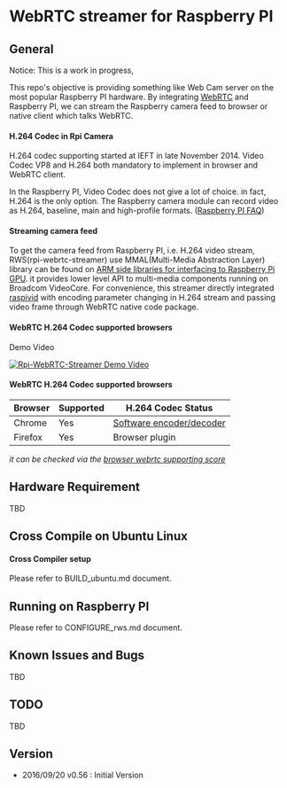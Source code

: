 
# WebRTC streamer for Raspberry PI

## General
Notice:  This is a work in progress, 

This repo's objective is providing something like Web Cam server on the most popular Raspberry PI hardware. By integrating  [WebRTC](https://webrtc.org/native-code/) and Raspberry PI, we can stream the Raspberry camera feed to browser or native client which talks WebRTC.


#### H.264 Codec in Rpi Camera
H.264 codec supporting started at IEFT in late November 2014. Video Codec VP8 and H.264 both mandatory to implement in browser and WebRTC client. 

In the Raspberry PI, Video Codec does not give a lot of choice. in fact,  H.264 is the only option.
The Raspberry camera module can record video as H.264, baseline, main and high-profile formats.   ([Raspberry PI FAQ](https://www.raspberrypi.org/help/faqs/#topCamera))


#### Streaming camera feed
To get the camera feed from Raspberry PI, i.e. H.264 video stream, RWS(rpi-webrtc-streamer) use MMAL(Multi-Media Abstraction Layer) library can be found on [ARM side libraries for interfacing to Raspberry Pi GPU](https://github.com/raspberrypi/userland). it provides lower level API to multi-media components running on Broadcom VideoCore. For  convenience,  this streamer directly integrated  [raspivid](https://github.com/raspberrypi/userland/tree/master/host_applications/linux/apps/raspicam)
with encoding parameter changing in H.264 stream and passing video frame through WebRTC native code package.

####  WebRTC H.264 Codec supported browsers
Demo Video

[![Rpi-WebRTC-Streamer Demo Video](https://i.ytimg.com/vi/I1E8MrA5lhw/2.jpg?time=1475582528883)](https://youtu.be/I1E8MrA5lhw "Rpi-WebRTC-Streamer Demo Video")


####  WebRTC H.264 Codec supported browsers


Browser|Supported|H.264 Codec Status|
----------------|---------------|-----------|
Chrome |Yes|[Software encoder/decoder](https://www.chromestatus.com/feature/6417796455989248)|
Firefox|Yes|Browser plugin|
*it can be checked via the [browser webrtc supporting score](http://iswebrtcreadyyet.com/)*

## Hardware Requirement
TBD


## Cross Compile on Ubuntu Linux
#### Cross Compiler setup	
Please refer to BUILD_ubuntu.md document.

## Running on Raspberry PI
Please refer to CONFIGURE_rws.md document.

## Known Issues and Bugs
TBD

## TODO
TBD

## Version
 * 2016/09/20 v0.56 : Initial Version


